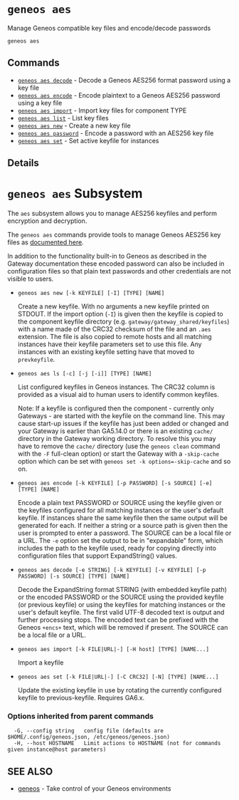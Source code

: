 # `geneos aes`

Manage Geneos compatible key files and encode/decode passwords

```text
geneos aes
```

## Commands

* [`geneos aes decode`](geneos_aes_decode.md)	 - Decode a Geneos AES256 format password using a key file
* [`geneos aes encode`](geneos_aes_encode.md)	 - Encode plaintext to a Geneos AES256 password using a key file
* [`geneos aes import`](geneos_aes_import.md)	 - Import key files for component TYPE
* [`geneos aes list`](geneos_aes_list.md)	 - List key files
* [`geneos aes new`](geneos_aes_new.md)	 - Create a new key file
* [`geneos aes password`](geneos_aes_password.md)	 - Encode a password with an AES256 key file
* [`geneos aes set`](geneos_aes_set.md)	 - Set active keyfile for instances

## Details

# `geneos aes` Subsystem

The `aes` subsystem allows you to manage AES256 keyfiles and perform
encryption and decryption.


The `geneos aes` commands provide tools to manage Geneos AES256 key
files as [documented
here](https://docs.itrsgroup.com/docs/geneos/current/Gateway_Reference_Guide/gateway_secure_passwords.htm).

In addition to the functionality built-in to Geneos as described in the
Gateway documentation these encoded password can also be included in
configuration files so that plain text passwords and other credentials
are not visible to users.

* `geneos aes new [-k KEYFILE] [-I] [TYPE] [NAME]`

  Create a new keyfile. With no arguments a new keyfile printed on
  STDOUT. If the import option (`-I`) is given then the keyfile is
  copied to the component keyfile directory (e.g.
  `gateway/gateway_shared/keyfiles`) with a name made of the CRC32
  checksum of the file and an `.aes` extension. The file is also copied
  to remote hosts and all matching instances have their keyfile
  parameters set to use this file. Any instances with an existing
  keyfile setting have that moved to `prevkeyfile`.

* `geneos aes ls [-c] [-j [-i]] [TYPE] [NAME]`

  List configured keyfiles in Geneos instances. The CRC32 column is
  provided as a visual aid to human users to identify common keyfiles.
  
  Note: If a keyfile is configured then the component - currently only
  Gateways - are started with the keyfile on the command line. This may
  cause start-up issues if the keyfile has just been added or changed
  and your Gateway is earlier than GA5.14.0 or there is an existing
  `cache/` directory in the Gateway working directory. To resolve this
  you may have to remove the `cache/` directory (use the `geneos clean`
  command with the `-F` full-clean option) or start the Gateway with a
  `-skip-cache` option which can be set with `geneos set -k
  options=-skip-cache` and so on.

* `geneos aes encode [-k KEYFILE] [-p PASSWORD] [-s SOURCE] [-e] [TYPE]
  [NAME]`

  Encode a plain text PASSWORD or SOURCE using the keyfile given or the
  keyfiles configured for all matching instances or the user's default
  keyfile. If instances share the same keyfile then the same output will
  be generated for each. If neither a string or a source path is given
  then the user is prompted to enter a password. The SOURCE can be a
  local file or a URL. The `-e` option set the output to be in
  "expandable" form, which includes the path to the keyfile used, ready
  for copying directly into configuration files that support
  ExpandString() values.

* `geneos aes decode [-e STRING] [-k KEYFILE] [-v KEYFILE] [-p PASSWORD]
  [-s SOURCE] [TYPE] [NAME]`

  Decode the ExpandString format STRING (with embedded keyfile path) or
  the encoded PASSWORD or the SOURCE using the provided keyfile (or
  previous keyfile) or using the keyfiles for matching instances or the
  user's default keyfile. The first valid UTF-8 decoded text is output
  and further processing stops. The encoded text can be prefixed with
  the Geneos `+encs+` text, which will be removed if present. The SOURCE
  can be a local file or a URL.

* `geneos aes import [-k FILE|URL|-] [-H host] [TYPE] [NAME...]`

  Import a keyfile

* `geneos aes set [-k FILE|URL|-] [-C CRC32] [-N] [TYPE] [NAME...]`

  Update the existing keyfile in use by rotating the currently
  configured keyfile to previous-keyfile. Requires GA6.x.
  
### Options inherited from parent commands

```text
  -G, --config string   config file (defaults are $HOME/.config/geneos.json, /etc/geneos/geneos.json)
  -H, --host HOSTNAME   Limit actions to HOSTNAME (not for commands given instance@host parameters)
```

## SEE ALSO

* [geneos](geneos.md)	 - Take control of your Geneos environments
